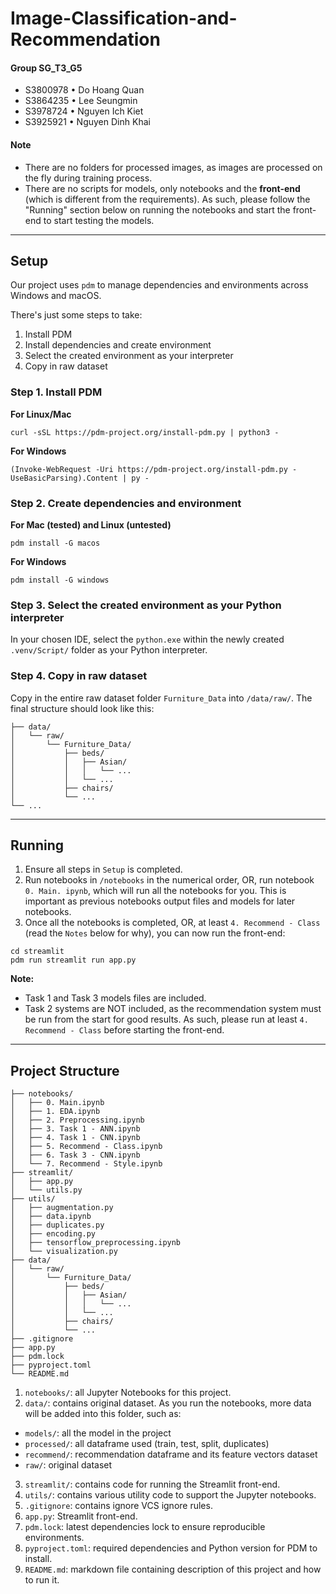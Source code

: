 # Image-Classification-and-Recommendation

#### Group SG_T3_G5

- S3800978	• Do Hoang Quan
- S3864235	• Lee Seungmin
- S3978724	• Nguyen Ich Kiet
- S3925921	• Nguyen Dinh Khai

#### Note

- There are no folders for processed images, as images are processed on the fly during training process.
- There are no scripts for models, only notebooks and the **front-end** (which is different from the requirements). As such, please follow the "Running" section below on running the notebooks and start the front-end to start testing the models.

--- 
## Setup
Our project uses `pdm` to manage dependencies and environments across Windows and macOS.

There's just some steps to take:
1. Install PDM
2. Install dependencies and create environment
3. Select the created environment as your interpreter
4. Copy in raw dataset


### Step 1. Install PDM

**For Linux/Mac**

```commandline
curl -sSL https://pdm-project.org/install-pdm.py | python3 -
```

**For Windows**

```commandline
(Invoke-WebRequest -Uri https://pdm-project.org/install-pdm.py -UseBasicParsing).Content | py -
```

### Step 2. Create dependencies and environment

**For Mac (tested) and Linux (untested)**

```commandline
pdm install -G macos
```

**For Windows**

```commandline
pdm install -G windows
```

### Step 3. Select the created environment as your Python interpreter

In your chosen IDE, select the `python.exe` within the newly created `.venv/Script/` folder as your Python interpreter.

### Step 4. Copy in raw dataset

Copy in the entire raw dataset folder `Furniture_Data` into `/data/raw/`. The final structure should look like this:
```
├── data/
│   └── raw/
│       └── Furniture_Data/
│           ├── beds/
│           │   ├── Asian/
│           │   │   └── ...
│           │   └── ... 
│           ├── chairs/
│           └── ...
└── ...
```

--- 
## Running

1. Ensure all steps in `Setup` is completed.
2. Run notebooks in `/notebooks` in the numerical order, OR, run notebook `0. Main. ipynb`, which will run all the notebooks for you. This is important as previous notebooks output files and models for later notebooks.
3. Once all the notebooks is completed, OR, at least `4. Recommend - Class` (read the `Notes` below for why), you can now run the front-end:
```commandline
cd streamlit
pdm run streamlit run app.py
```

**Note:**
- Task 1 and Task 3 models files are included.
- Task 2 systems are NOT included, as the recommendation system must be run from the start for good results. As such, please run at least `4. Recommend - Class` before starting the front-end.

---
## Project Structure

```
├── notebooks/
│   ├── 0. Main.ipynb
│   ├── 1. EDA.ipynb
│   ├── 2. Preprocessing.ipynb
│   ├── 3. Task 1 - ANN.ipynb
│   ├── 4. Task 1 - CNN.ipynb
│   ├── 5. Recommend - Class.ipynb
│   ├── 6. Task 3 - CNN.ipynb
│   └── 7. Recommend - Style.ipynb
├── streamlit/
│   ├── app.py
│   └── utils.py
├── utils/
│   ├── augmentation.py
│   ├── data.ipynb
│   ├── duplicates.py
│   ├── encoding.py
│   ├── tensorflow_preprocessing.ipynb
│   └── visualization.py
├── data/
│   └── raw/
│       └── Furniture_Data/
│           ├── beds/
│           │   ├── Asian/
│           │   │   └── ...
│           │   └── ... 
│           ├── chairs/
│           └── ...
├── .gitignore
├── app.py
├── pdm.lock
├── pyproject.toml
└── README.md
```

1. `notebooks/`: all Jupyter Notebooks for this project.
2. `data/`: contains original dataset. As you run the notebooks, more data will be added into this folder, such as:
-  `models/`: all the model in the project
-  `processed/`: all dataframe used (train, test, split, duplicates)
-  `recommend/`: recommendation dataframe and its feature vectors dataset
-  `raw/`: original dataset
3. `streamlit/`: contains code for running the Streamlit front-end.
4. `utils/`: contains various utility code to support the Jupyter notebooks.
5. `.gitignore`: contains ignore VCS ignore rules.
6. `app.py`: Streamlit front-end.
7. `pdm.lock`: latest dependencies lock to ensure reproducible environments.
8. `pyproject.toml`: required dependencies and Python version for PDM to install.
9. `README.md`: markdown file containing description of this project and how to run it.
